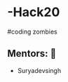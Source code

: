 # -Hack20
#coding zombies

## Mentors: :busts_in_silhouette:
* <a href="https://github.com/suryadevsingh"></a>
 Suryadevsingh

